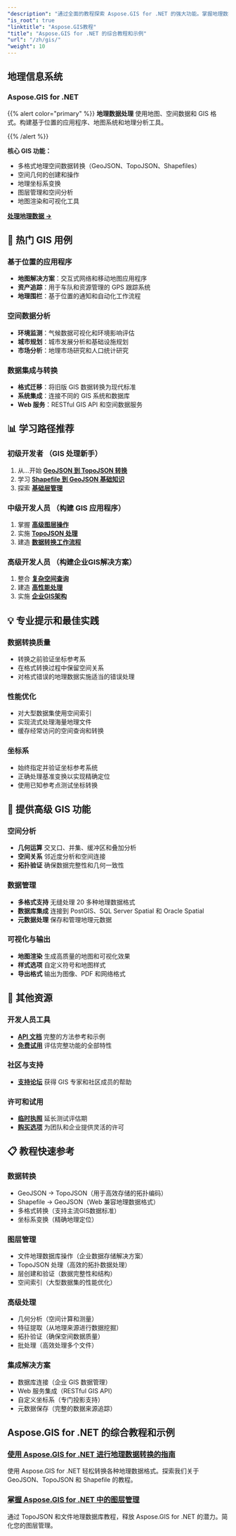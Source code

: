 ```yaml
---
"description": "通过全面的教程探索 Aspose.GIS for .NET 的强大功能。掌握地理数据转换、几何创建、分析、图层管理等功能。"
"is_root": true
"linktitle": "Aspose.GIS教程"
"title": "Aspose.GIS for .NET 的综合教程和示例"
"url": "/zh/gis/"
"weight": 10
---
```


## 地理信息系统

### Aspose.GIS for .NET

{{% alert color="primary" %}}
**地理数据处理** 使用地图、空间数据和 GIS 格式。构建基于位置的应用程序、地图系统和地理分析工具。

{{% /alert %}}

**核心 GIS 功能：**
- 多格式地理空间数据转换（GeoJSON、TopoJSON、Shapefiles）
- 空间几何的创建和操作
- 地理坐标系变换
- 图层管理和空间分析
- 地图渲染和可视化工具

**[处理地理数据 →](./gis/net/)**

## 🎯 热门 GIS 用例

### **基于位置的应用程序**
- **地图解决方案**：交互式网络和移动地图应用程序
- **资产追踪**：用于车队和资源管理的 GPS 跟踪系统
- **地理围栏**：基于位置的通知和自动化工作流程

### **空间数据分析**
- **环境监测**：气候数据可视化和环境影响评估
- **城市规划**：城市发展分析和基础设施规划
- **市场分析**：地理市场研究和人口统计研究

### **数据集成与转换**
- **格式迁移**：将旧版 GIS 数据转换为现代标准
- **系统集成**：连接不同的 GIS 系统和数据库
- **Web 服务**：RESTful GIS API 和空间数据服务

## 📊 学习路径推荐

### **初级开发者** （GIS 处理新手）
1. 从...开始 **[GeoJSON 到 TopoJSON 转换](./gis/net/guide-to-geo-data-conversion/converting-geojson-to-topojson/)**
2. 学习 **[Shapefile 到 GeoJSON 基础知识](./gis/net/guide-to-geo-data-conversion/converting-shapefile-to-geojson/)**
3. 探索 **[基础层管理](./gis/net/mastering-layer-management/)**

### **中级开发人员** （构建 GIS 应用程序）
1. 掌握 **[高级图层操作](./gis/net/mastering-layer-management/add-layer-to-file-geo-database/)**
2. 实施 **[TopoJSON 处理](./gis/net/mastering-layer-management/working-with-topojson/)**
3. 建造 **[数据转换工作流程](./gis/net/guide-to-geo-data-conversion/)**

### **高级开发人员** （构建企业GIS解决方案）
1. 整合 **[复杂空间查询](./gis/net/mastering-layer-management/)**
2. 建造 **[高性能处理](./gis/net/guide-to-geo-data-conversion/)**
3. 实施 **[企业GIS架构](./gis/net/)**

## 💡 专业提示和最佳实践

### **数据转换质量**
- 转换之前验证坐标参考系
- 在格式转换过程中保留空间关系  
- 对格式错误的地理数据实施适当的错误处理

### **性能优化**
- 对大型数据集使用空间索引
- 实现流式处理海量地理文件
- 缓存经常访问的空间查询和转换

### **坐标系**
- 始终指定并验证坐标参考系统
- 正确处理基准变换以实现精确定位
- 使用已知参考点测试坐标转换

## 🔧 提供高级 GIS 功能

### **空间分析**
- **几何运算** 交叉口、并集、缓冲区和叠加分析
- **空间关系** 邻近度分析和空间连接
- **拓扑验证** 确保数据完整性和几何一致性

### **数据管理**
- **多格式支持** 无缝处理 20 多种地理数据格式
- **数据库集成** 连接到 PostGIS、SQL Server Spatial 和 Oracle Spatial
- **元数据处理** 保存和管理地理元数据

### **可视化与输出**
- **地图渲染** 生成高质量的地图和可视化效果
- **样式选项** 自定义符号和地图样式
- **导出格式** 输出为图像、PDF 和网络格式

## 🔗 其他资源

### **开发人员工具**
- **[API 文档](https://reference.aspose.com/gis/net/)** 完整的方法参考和示例
- **[免费试用](https://releases.aspose.com/gis/net/)** 评估完整功能的全部特性

### **社区与支持**
- **[支持论坛](https://forum.aspose.com/c/gis/33)** 获得 GIS 专家和社区成员的帮助

### **许可和试用**
- **[临时执照](https://purchase.conholdate.com/temporary-license/)** 延长测试评估期
- **[购买选项](https://purchase.conholdate.com/buy)** 为团队和企业提供灵活的许可

## 📋 教程快速参考

### **数据转换**
- GeoJSON → TopoJSON（用于高效存储的拓扑编码）
- Shapefile → GeoJSON（Web 兼容地理数据格式）
- 多格式转换（支持主流GIS数据标准）
- 坐标系变换（精确地理定位）

### **图层管理**
- 文件地理数据库操作（企业数据存储解决方案）
- TopoJSON 处理（高效的拓扑数据处理）
- 层创建和验证（数据完整性和结构）
- 空间索引（大型数据集的性能优化）

### **高级处理**
- 几何分析（空间计算和测量）
- 特征提取（从地理来源进行数据挖掘）
- 拓扑验证（确保空间数据质量）
- 批处理（高效处理多个文件）

### **集成解决方案**
- 数据库连接（企业 GIS 数据管理）
- Web 服务集成（RESTful GIS API）
- 自定义坐标系（专门投影支持）
- 元数据保存（完整的数据来源追踪）

## Aspose.GIS for .NET 的综合教程和示例 
### [使用 Aspose.GIS for .NET 进行地理数据转换的指南](./gis/net/guide-to-geo-data-conversion/)
使用 Aspose.GIS for .NET 轻松转换各种地理数据格式。探索我们关于 GeoJSON、TopoJSON 和 Shapefile 的教程。
### [掌握 Aspose.GIS for .NET 中的图层管理](./gis/net/mastering-layer-management/)
通过 TopoJSON 和文件地理数据库教程，释放 Aspose.GIS for .NET 的潜力。简化您的图层管理。